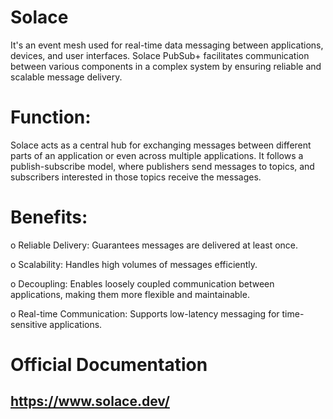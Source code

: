 # Solace
It's an event mesh used for real-time data messaging between applications, devices, and user interfaces. Solace PubSub+ facilitates communication between various components in a complex system by ensuring reliable and scalable message delivery.

# Function: 
Solace acts as a central hub for exchanging messages between different parts of an application or even across multiple applications. It follows a publish-subscribe model, where publishers send messages to topics, and subscribers interested in those topics receive the messages.

# Benefits: 
o	Reliable Delivery: Guarantees messages are delivered at least once.

o	Scalability: Handles high volumes of messages efficiently.

o	Decoupling: Enables loosely coupled communication between applications, making them more flexible and maintainable.

o	Real-time Communication: Supports low-latency messaging for time-sensitive applications.

# Official Documentation
https://www.solace.dev/ 
-------------------------------------------------------------------------------------------------------------------------------------------------------------------------
